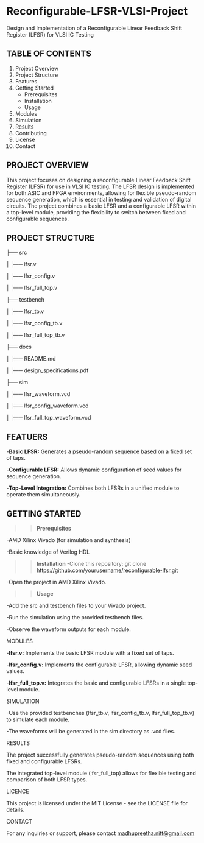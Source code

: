# Reconfigurable-LFSR-VLSI-Project
Design and Implementation of a Reconfigurable Linear Feedback Shift Register (LFSR) for VLSI IC Testing

TABLE OF CONTENTS
-----------------
1) Project Overview
2) Project Structure
3) Features
4) Getting Started
   - Prerequisites
   - Installation
   - Usage
5) Modules
6) Simulation
7) Results
8) Contributing
9) License
10) Contact

PROJECT OVERVIEW
----------------
This project focuses on designing a reconfigurable Linear Feedback Shift Register (LFSR) for use in VLSI IC testing. The LFSR design is implemented for both ASIC and FPGA environments, allowing for flexible pseudo-random sequence generation, which is essential in testing and validation of digital circuits. The project combines a basic LFSR and a configurable LFSR within a top-level module, providing the flexibility to switch between fixed and configurable sequences.

PROJECT STRUCTURE
-----------------
├── src

│   ├── lfsr.v

│   ├── lfsr_config.v

│   ├── lfsr_full_top.v

├── testbench

│   ├── lfsr_tb.v

│   ├── lfsr_config_tb.v

│   ├── lfsr_full_top_tb.v

├── docs

│   ├── README.md

│   ├── design_specifications.pdf

├── sim

│   ├── lfsr_waveform.vcd

│   ├── lfsr_config_waveform.vcd

│   ├── lfsr_full_top_waveform.vcd

FEATUERS
--------
-**Basic LFSR:** Generates a pseudo-random sequence based on a fixed set of taps.

-**Configurable LFSR:** Allows dynamic configuration of seed values for sequence generation.

-**Top-Level Integration:** Combines both LFSRs in a unified module to operate them simultaneously.

GETTING STARTED
---------------
>>**Prerequisites**

-AMD Xilinx Vivado (for simulation and synthesis)

-Basic knowledge of Verilog HDL

>>**Installation**
-Clone this repository:
 git clone https://github.com/yourusername/reconfigurable-lfsr.git
 
-Open the project in AMD Xilinx Vivado.

>>**Usage**

-Add the src and testbench files to your Vivado project.

-Run the simulation using the provided testbench files.

-Observe the waveform outputs for each module.

MODULES

-**lfsr.v:** Implements the basic LFSR module with a fixed set of taps.

-**lfsr_config.v:** Implements the configurable LFSR, allowing dynamic seed values.

-**lfsr_full_top.v:** Integrates the basic and configurable LFSRs in a single top-level module.

SIMULATION

-Use the provided testbenches (lfsr_tb.v, lfsr_config_tb.v, lfsr_full_top_tb.v) to simulate each module.

-The waveforms will be generated in the sim directory as .vcd files.

RESULTS

The project successfully generates pseudo-random sequences using both fixed and configurable LFSRs. 

The integrated top-level module (lfsr_full_top) allows for flexible testing and comparison of both LFSR types.

LICENCE

This project is licensed under the MIT License - see the LICENSE file for details.

CONTACT

For any inquiries or support, please contact madhupreetha.nitt@gmail.com





